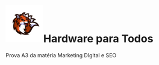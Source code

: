 # <img class="center" src="images/raposa.png" width="100" height="100">Hardware para Todos                                 

Prova A3 da matéria Marketing DIgital e SEO

